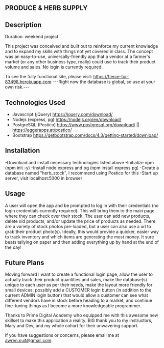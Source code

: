 ## PRODUCE & HERB SUPPLY

## Description
Duration: weekend project

This project was conceived and built out to reinforce my current knowledge and to expand my skills with things not yet covered in class. The concept was an easy-to-use, universally-friendly app that a vendor at a farmer's market (or any other business type, really) could use to track their product volume and sales. No login is currently required.

To see the fully functional site, please visit: https://fierce-tor-83498.herokuapp.com
---Right now the database is global, so use at your own risk.---

## Technologies Used
- Javascript (jQuery) https://jquery.com/download/
- Nodejs (express, pg) https://nodejs.org/en/download/
- PostgreSQL (Postico) https://www.postgresql.org/download/ || https://eggerapps.at/postico/
- Bootstrap https://getbootstrap.com/docs/4.3/getting-started/download/

## Installation
-Download and install necessary technologies listed above
-Initialize npm (npm init -y)
-Install node express and pg (npm install express pg)
-Create a database named "herb_stock", I recommend using Postico for this
-Start up server, visit localhost:5000 in browser

## Usage
A user will open the app and be prompted to log in with their credentials (no login credentials currently required). This will bring them to the main page where they can check over their stock. The user can add new products, delete old products, and/or update the price of products as needed. There are a variety of stock photos pre-loaded, but a user can also use a url to grab their product photo(s). Ideally, this would provide a quicker, easier way to track inventory and which items are generating the most money. It sure beats tallying on paper and then adding everything up by hand at the end of the day!

## Future Plans
Moving forward I want to create a functional login page, allow the user to actually track their product quantities and sales, make the database(s) unique to each user as per their needs, make the layout more friendly for small devices, possibly add a CUSTOMER login button (in addition to the current ADMIN login button) that would allow a customer can see what different vendors have in stock before heading to a market, and continue fine-tuning things as I become a more knowledgeable programmer.

Thanks to Prime Digital Academy who equipped me with this awesome new skillset to make this application a reality. BIG thank you to my instructors, Mary and Dev, and my whole cohort for their unwavering support.

If you have suggestions or concerns, please email me at awren.nuit@gmail.com
